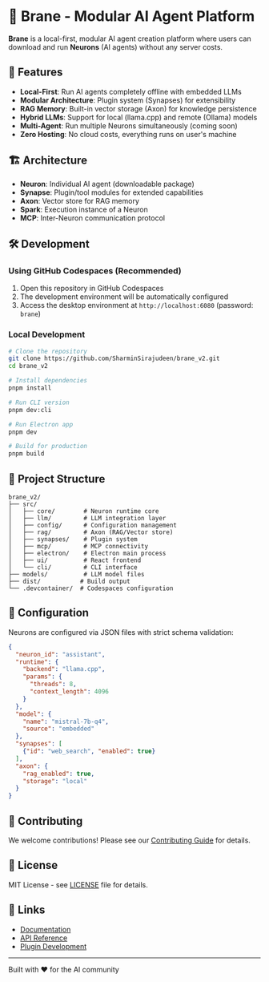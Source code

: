 # 🧠 Brane - Modular AI Agent Platform

**Brane** is a local-first, modular AI agent creation platform where users can download and run **Neurons** (AI agents) without any server costs.

## 🚀 Features

- **Local-First**: Run AI agents completely offline with embedded LLMs
- **Modular Architecture**: Plugin system (Synapses) for extensibility
- **RAG Memory**: Built-in vector storage (Axon) for knowledge persistence
- **Hybrid LLMs**: Support for local (llama.cpp) and remote (Ollama) models
- **Multi-Agent**: Run multiple Neurons simultaneously (coming soon)
- **Zero Hosting**: No cloud costs, everything runs on user's machine

## 🏗️ Architecture

- **Neuron**: Individual AI agent (downloadable package)
- **Synapse**: Plugin/tool modules for extended capabilities
- **Axon**: Vector store for RAG memory
- **Spark**: Execution instance of a Neuron
- **MCP**: Inter-Neuron communication protocol

## 🛠️ Development

### Using GitHub Codespaces (Recommended)

1. Open this repository in GitHub Codespaces
2. The development environment will be automatically configured
3. Access the desktop environment at `http://localhost:6080` (password: `brane`)

### Local Development

```bash
# Clone the repository
git clone https://github.com/SharminSirajudeen/brane_v2.git
cd brane_v2

# Install dependencies
pnpm install

# Run CLI version
pnpm dev:cli

# Run Electron app
pnpm dev

# Build for production
pnpm build
```

## 📁 Project Structure

```
brane_v2/
├── src/
│   ├── core/        # Neuron runtime core
│   ├── llm/         # LLM integration layer
│   ├── config/      # Configuration management
│   ├── rag/         # Axon (RAG/Vector store)
│   ├── synapses/    # Plugin system
│   ├── mcp/         # MCP connectivity
│   ├── electron/    # Electron main process
│   ├── ui/          # React frontend
│   └── cli/         # CLI interface
├── models/          # LLM model files
├── dist/           # Build output
└── .devcontainer/  # Codespaces configuration
```

## 🔧 Configuration

Neurons are configured via JSON files with strict schema validation:

```json
{
  "neuron_id": "assistant",
  "runtime": {
    "backend": "llama.cpp",
    "params": {
      "threads": 8,
      "context_length": 4096
    }
  },
  "model": {
    "name": "mistral-7b-q4",
    "source": "embedded"
  },
  "synapses": [
    {"id": "web_search", "enabled": true}
  ],
  "axon": {
    "rag_enabled": true,
    "storage": "local"
  }
}
```

## 🤝 Contributing

We welcome contributions! Please see our [Contributing Guide](CONTRIBUTING.md) for details.

## 📄 License

MIT License - see [LICENSE](LICENSE) file for details.

## 🔗 Links

- [Documentation](docs/README.md)
- [API Reference](docs/API.md)
- [Plugin Development](docs/PLUGINS.md)

---

Built with ❤️ for the AI community